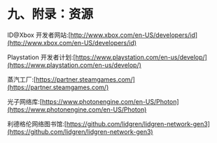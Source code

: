 # 九、附录：资源

ID@Xbox 开发者网站:[http://www.xbox.com/en-US/developers/id](http://www.xbox.com/en-US/developers/id)

Playstation 开发者计划:[https://www.playstation.com/en-us/develop/](https://www.playstation.com/en-us/develop/)

蒸汽工厂:[https://partner.steamgames.com/](https://partner.steamgames.com/)

光子网络库:[https://www.photonengine.com/en-US/Photon](https://www.photonengine.com/en-US/Photon)

利德格伦网络图书馆:[https://github.com/lidgren/lidgren-network-gen3](https://github.com/lidgren/lidgren-network-gen3)
